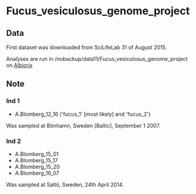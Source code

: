 # Fucus_vesiculosus_genome_project

## Data
First dataset was downloaded from SciLifeLab 31 of August 2015.

Analyses are run in /nobackup/data11/Fucus_vesiculosus_genome_project on [Albiorix](http://albiorix.bioenv.gu.se/) 

## Note
### Ind 1
* A.Blomberg_12_16 ('fucus_1' [most likely] and 'fucus_2')

Was sampled at Bönhamn, Sweden [Baltic], September 1 2007.

### Ind 2
* A.Blomberg_15_01
* A.Blomberg_15_17
* A.Blomberg_15_20
* A.Blomberg_16_07

Was sampled at Saltö, Sweden, 24th April 2014.

